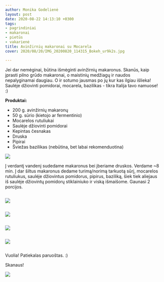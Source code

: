 ```yaml
---
author: Monika Godelienė
layout: post
date: 2020-08-22 14:13:10 +0300
tags:
- pagrindiniai
- makaronai
- pietūs
- vakarienė
title: Avinžirnių makaronai su Mocarela
cover: 2020/08/20/IMG_20200820_114315_Bokeh_ur9k2s.jpg

---
```

Jei dar nemėginai, būtina išmėginti avinžirnių makaronus. Skanūs, kaip įprasti pilno grūdo makaronai, o maistinių medžiagų ir naudos nepalyginamai daugiau. O ir sotumo jausmas po jų kur kas ilgiau išlieka! Saulėje džiovinti pomidorai, mocarela, bazilikas - tikra Italija tavo namuose! :)

**Produktai:**

* 200 g. avinžirnių makaronų
* 50 g. sūrio (kietojo ar fermentinio)
* Mocarelos rutuliukai
* Saulėje džiovinti pomidorai
* Kepintas česnakas
* Druska
* Pipirai
* Šviežas bazilikas (nebūtina, bet labai rekomenduotina)

![](/assets/media/2020-08-23/img_20200820_111633_bokeh_2.jpg)

Į verdantį vandenį sudedame makaronus bei įberiame druskos. Verdame \~8 min. Į dar šiltus makaronus dedame turimą/norimą tarkuotą sūrį, mocarelos rutuliukus, saulėje džiovintus pomidorus, pipirus, baziliką, šiek tiek aliejaus iš saulėje džiovintų pomidorų stiklainiuko ir viską išmaišome. Gaunasi 2 porcijos.

<div class="row">

<div class="six columns" markdown="1">

![](/assets/media/2020-08-23/img_20200820_113701_bokeh_2.jpg)

</div>

<div class="six columns" markdown="1">

![](/assets/media/2020-08-23/img_20200820_113745_bokeh_2.jpg)

</div>

</div>

<div class="row">

<div class="six columns" markdown="1">

![](/assets/media/2020-08-23/img_20200820_113800_bokeh_2-1.jpg)

</div>

<div class="six columns" markdown="1">

![](/assets/media/2020-08-23/img_20200820_113821_bokeh_2.jpg)

</div>

</div>

Vuolia! Patiekalas paruoštas. :)

Skanaus!

![](/assets/media/2020-08-23/img_20200820_114315_bokeh_2.jpg)
